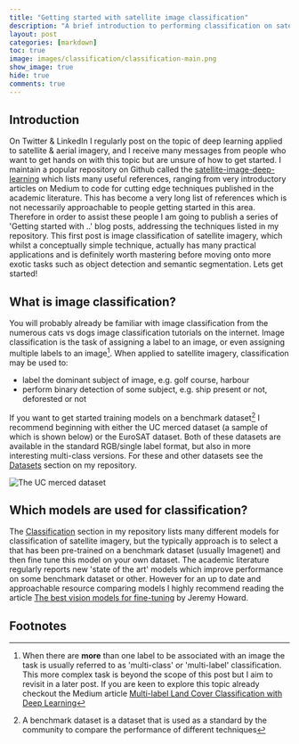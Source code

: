 ```yaml
---
title: "Getting started with satellite image classification"
description: "A brief introduction to performing classification on satellite & aerial imagery"
layout: post
categories: [markdown]
toc: true
image: images/classification/classification-main.png
show_image: true
hide: true
comments: true
---
```

## Introduction
On Twitter & LinkedIn I regularly post on the topic of deep learning applied to satellite & aerial imagery, and I receive many messages from people who want to get hands on with this topic but are unsure of how to get started. I maintain a popular repository on Github called the [satellite-image-deep-learning](https://github.com/robmarkcole/satellite-image-deep-learning) which lists many useful references, ranging from very introductory articles on Medium to code for cutting edge techniques published in the academic literature. This has become a very long list of references which is not necessarily approachable to people getting started in this area. Therefore in order to assist these people I am going to publish a series of 'Getting started with ..' blog posts, addressing the techniques listed in my repository. This first post is image classification of satellite imagery, which whilst a conceptually simple technique, actually has many practical applications and is definitely worth mastering before moving onto more exotic tasks such as object detection and semantic segmentation. Lets get started!

## What is image classification?
You will probably already be familiar with image classification from the numerous cats vs dogs image classification tutorials on the internet. Image classification is the task of assigning a label to an image, or even assigning multiple labels to an image[^1]. When applied to satellite imagery, classification may be used to:

- label the dominant subject of image, e.g. golf course, harbour
- perform binary detection of some subject, e.g. ship present or not, deforested or not

If you want to get started training models on a benchmark dataset[^2] I recommend beginning with either the UC merced dataset (a sample of which is shown below) or the EuroSAT dataset. Both of these datasets are available in the standard RGB/single label format, but also in more interesting multi-class versions. For these and other datasets see the [Datasets](https://github.com/robmarkcole/satellite-image-deep-learning/blob/master/assets/datasets.md) section on my repository.

![](https://www.researchgate.net/publication/324924412/figure/fig4/AS:644015246544898@1530556608631/Example-images-from-the-UC-Merced-dataset.png "The UC merced dataset")

## Which models are used for classification?
The [Classification](https://github.com/robmarkcole/satellite-image-deep-learning#classification) section in my repository lists many different models for classification of satellite imagery, but the typically approach is to select a that has been pre-trained on a benchmark dataset (usually Imagenet) and then fine tune this model on your own dataset. The academic literature regularly reports new 'state of the art' models which improve performance on some benchmark dataset or other. However for an up to date and approachable resource comparing models I highly recommend reading the article [The best vision models for fine-tuning](https://www.kaggle.com/code/jhoward/the-best-vision-models-for-fine-tuning/notebook) by Jeremy Howard. 



## Footnotes
[^1]: When there are **more** than one label to be associated with an image the task is usually referred to as 'multi-class' or 'multi-label' classification. This more complex task is beyond the scope of this post but I aim to revisit in a later post. If you are keen to explore this topic already checkout the Medium article [Multi-label Land Cover Classification with Deep Learning](https://towardsdatascience.com/multi-label-land-cover-classification-with-deep-learning-d39ce2944a3d)
[^2]: A benchmark dataset is a dataset that is used as a standard by the community to compare the performance of different techniques
